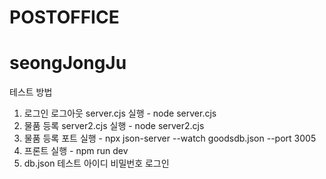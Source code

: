 # POSTOFFICE

# seongJongJu
테스트 방법
1. 로그인 로그아웃 server.cjs 실행 - node server.cjs
2. 물품 등록 server2.cjs 실행 - node server2.cjs
3. 물품 등록 포트 실행 - npx json-server --watch goodsdb.json --port 3005
4. 프론트 실행 - npm run dev
5. db.json 테스트 아이디 비밀번호 로그인
